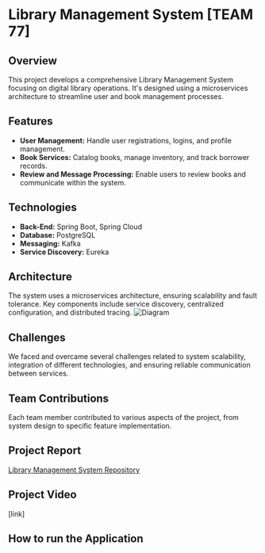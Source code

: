 
# Library Management System [TEAM 77]

## Overview
This project develops a comprehensive Library Management System focusing on digital library operations. It's designed using a microservices architecture to streamline user and book management processes.

## Features
- **User Management:** Handle user registrations, logins, and profile management.
- **Book Services:** Catalog books, manage inventory, and track borrower records.
- **Review and Message Processing:** Enable users to review books and communicate within the system.

## Technologies
- **Back-End:** Spring Boot, Spring Cloud
- **Database:** PostgreSQL
- **Messaging:** Kafka
- **Service Discovery:** Eureka

## Architecture
The system uses a microservices architecture, ensuring scalability and fault tolerance. Key components include service discovery, centralized configuration, and distributed tracing.
![Diagram](https://github.com/ZhaoYuxin1211/DistributedLibrary/assets/74203373/d6bbb502-6912-49d7-92c8-a9e2a25f0a9c)


## Challenges
We faced and overcame several challenges related to system scalability, integration of different technologies, and ensuring reliable communication between services.

## Team Contributions
Each team member contributed to various aspects of the project, from system design to specific feature implementation.
   
## Project Report
[Library Management System Repository](https://github.com/ZhaoYuxin1211/DistributedLibrary/edit/main/README.md)


## Project Video
[link]


## How to run the Application
